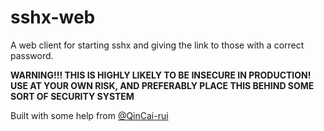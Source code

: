 # sshx-web

A web client for starting sshx and giving the link to those with a correct password.

**WARNING!!! THIS IS HIGHLY LIKELY TO BE INSECURE IN PRODUCTION! USE AT YOUR OWN RISK, AND PREFERABLY PLACE THIS BEHIND SOME SORT OF SECURITY SYSTEM**

Built with some help from [@QinCai-rui](https://github.com/QinCai-rui/)
